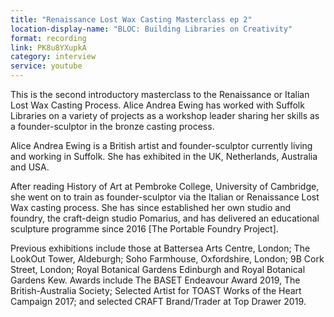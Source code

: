 ```yaml
---
title: "Renaissance Lost Wax Casting Masterclass ep 2"
location-display-name: "BLOC: Building Libraries on Creativity"
format: recording
link: PK8u8YXupkA
category: interview
service: youtube
---
```


This is the second introductory masterclass to the Renaissance or Italian Lost Wax Casting Process. Alice Andrea Ewing has worked with Suffolk Libraries on a variety of projects as a workshop leader sharing her skills as a founder-sculptor in the bronze casting process.

Alice Andrea Ewing is a British artist and founder-sculptor currently living and working in Suffolk. She has exhibited in the UK, Netherlands, Australia and USA.

After reading History of Art at Pembroke College, University of Cambridge, she went on to train as founder-sculptor via the Italian or Renaissance Lost Wax casting process. She has since established her own studio and foundry, the craft-deign studio Pomarius, and has delivered an educational sculpture programme since 2016 [The Portable Foundry Project].

Previous exhibitions include those at Battersea Arts Centre, London; The LookOut Tower, Aldeburgh; Soho Farmhouse, Oxfordshire, London; 9B Cork Street, London; Royal Botanical Gardens Edinburgh and Royal Botanical Gardens Kew. Awards include The BASET Endeavour Award 2019, The British-Australia Society; Selected Artist for TOAST Works of the Heart Campaign 2017; and selected CRAFT Brand/Trader at Top Drawer 2019.
